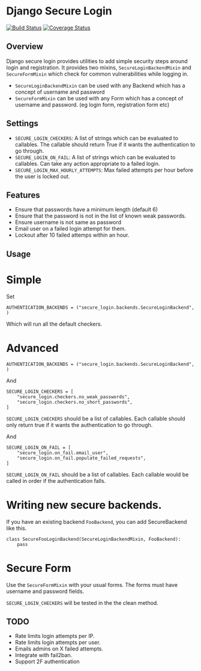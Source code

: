 Django Secure Login
=======================

[![Build Status](https://travis-ci.org/agiliq/django-secure-login.png?branch=master)](https://travis-ci.org/agiliq/django-secure-login)
[![Coverage Status](https://coveralls.io/repos/agiliq/django-secure-login/badge.png)](https://coveralls.io/r/agiliq/django-secure-login)

Overview
------------
Django secure login provides utilities to add simple security steps around login and registration. It provides two mixins, `SecureLoginBackendMixin` and `SecureFormMixin` which check for common vulnerabilities while logging in.

* `SecureLoginBackendMixin` can be used with any Backend which has a concept of username and password
* `SecureFormMixin` can be used with any Form which has a concept of username and password. (eg login form, registration form etc)

Settings
-----------

* `SECURE_LOGIN_CHECKERS`: A list of strings which can be evaluated to callables. The callable should return True if it wants the authentication to go through.
* `SECURE_LOGIN_ON_FAIL`: A list of strings which can be evaluated to callables. Can take any action appropriate to a failed login.
* `SECURE_LOGIN_MAX_HOURLY_ATTEMPTS`: Max failed attempts per hour before the user is locked out.

Features
---------

* Ensure that passwords have a minimum length (default 6)
* Ensure that the password is not in the list of known weak passwords.
* Ensure username is not same as password
* Email user on a failed login attempt for them.
* Lockout after 10 failed attemps within an hour.

Usage
-----------


Simple
===========

Set

    AUTHENTICATION_BACKENDS = ("secure_login.backends.SecureLoginBackend", )

Which will run all the default checkers.

Advanced
===========

    AUTHENTICATION_BACKENDS = ("secure_login.backends.SecureLoginBackend", )

And

    SECURE_LOGIN_CHECKERS = [
        "secure_login.checkers.no_weak_passwords",
        "secure_login.checkers.no_short_passwords",
    ]

`SECURE_LOGIN_CHECKERS` should be a list of callables. Each callable should only return true if it wants the authentication to go through.

And

    SECURE_LOGIN_ON_FAIL = [
        "secure_login.on_fail.email_user",
        "secure_login.on_fail.populate_failed_requests",
    ]

`SECURE_LOGIN_ON_FAIL` should be a list of callables. Each callable would be called in order if the authentication falls.

Writing new secure backends.
=================================

If you have an existing backend `FooBackend`, you can add SecureBackend like this.

    class SecureFooLoginBackend(SecureLoginBackendMixin, FooBackend):
        pass


Secure Form
============

Use the `SecureFormMixin` with your usual forms. The forms must have username and password fields.

`SECURE_LOGIN_CHECKERS` will be tested in the the clean method.



TODO
---------

* Rate limits login attempts per IP.
* Rate limits login attempts per user.
* Emails admins on X failed attempts.
* Integrate with fail2ban.
* Support 2F authentication
